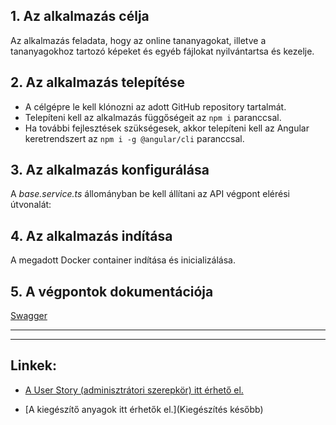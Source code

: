 ## **1. Az alkalmazás célja**

Az alkalmazás feladata, hogy az online tananyagokat, illetve a tananyagokhoz tartozó képeket és egyéb fájlokat nyilvántartsa és kezelje.

## **2. Az alkalmazás telepítése**

- A célgépre le kell klónozni az adott GitHub repository tartalmát.
- Telepíteni kell az alkalmazás függőségeit az `npm i` paranccsal.
- Ha további fejlesztések szükségesek, akkor telepíteni kell az Angular keretrendszert az `npm i -g @angular/cli` paranccsal.

## **3. Az alkalmazás konfigurálása**

A _base.service.ts_ állományban be kell állítani az API végpont elérési útvonalát:

[comment]: <> (Kiegészítés később - pl. http://localhost:3000)

## **4. Az alkalmazás indítása**

A megadott Docker container indítása és inicializálása.

[comment]: <> (Kiegészítés később)

## **5. A végpontok dokumentációja**

[Swagger](https://)

---

---

## **Linkek:**

- [A User Story (adminisztrátori szerepkör) itt érhető el.](https://github.com/Ngab0r/onlinekurzusokadmin/blob/main/README.md)

- [A kiegészítő anyagok itt érhetők el.](Kiegészítés később)
